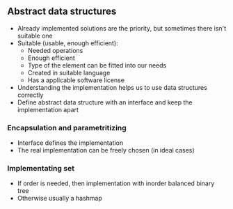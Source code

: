 ## Abstract data structures

- Already implemented solutions are the priority, but sometimes there isn't suitable one
- Suitable (usable, enough efficient):
  - Needed operations
  - Enough efficient
  - Type of the element can be fitted into our needs
  - Created in suitable language
  - Has a applicable software license
- Understanding the implementation helps us to use data structures correctly
- Define abstract data structure with an interface and keep the implementation apart

### Encapsulation and parametritizing

- Interface defines the implementation
- The real implementation can be freely chosen (in ideal cases)

### Implementating set

- If order is needed, then implementation with inorder balanced binary tree
- Otherwise usually a hashmap
